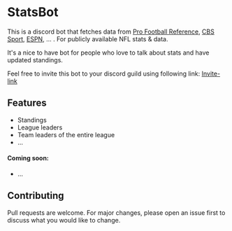 # StatsBot

This is a discord bot that fetches data from [Pro Football Reference](https://www.pro-football-reference.com/), [CBS Sport](https://www.cbssports.com/), [ESPN](https://www.espn.com/), ... . For publicly available NFL stats & data.

It's a nice to have bot for people who love to talk about stats and have updated standings.

Feel free to invite this bot to your discord guild using following link:
[Invite-link](https://discord.com/api/oauth2/authorize?client_id=766085551568060417&permissions=52288&scope=bot)

## Features

* Standings
* League leaders
* Team leaders of the entire league
* ...

#### Coming soon:
* ...


## Contributing
Pull requests are welcome. For major changes, please open an issue first to discuss what you would like to change.
